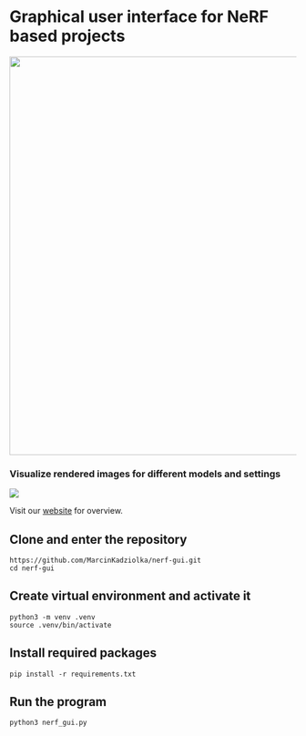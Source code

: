 # Graphical user interface for NeRF based projects

<img src="https://github.com/MarcinKadziolka/nerf-gui/assets/30349386/55cb3e88-c2f6-47b3-8c06-0b2ebee25fd3" width="700">

### Visualize rendered images for different models and settings

![](https://media1.giphy.com/media/TZAl3YpFAJCC0EYdKC/giphy.gif)



Visit our [website](https://marcinkadziolka.github.io/nerf-gui/) for overview.

## Clone and enter the repository
```
https://github.com/MarcinKadziolka/nerf-gui.git
cd nerf-gui
```
## Create virtual environment and activate it
```
python3 -m venv .venv
source .venv/bin/activate
```
## Install required packages
```
pip install -r requirements.txt
```
## Run the program
```
python3 nerf_gui.py
```
